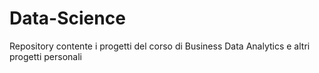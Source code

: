 # Data-Science
Repository contente i progetti del corso di Business Data Analytics e altri progetti personali
